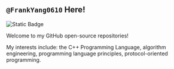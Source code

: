 ## `@FrankYang0610` Here! 

![Static Badge](https://img.shields.io/badge/Alis%20volat%20propriis-%F0%9F%A6%85-brightgreen)

Welcome to my GitHub open-source repositories!

My interests include: the C++ Programming Language, algorithm engineering, programming language principles, protocol-oriented programming. 
